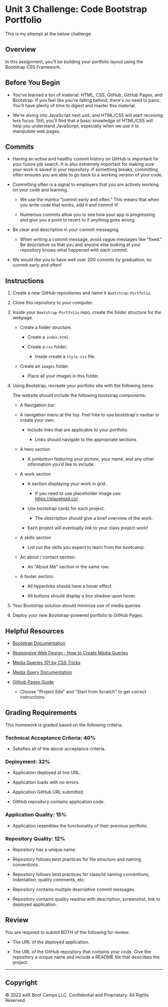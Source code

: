 # Unit 3 Challenge: Code Bootstrap Portfolio

This is my attempt at the below challenge 






## Overview

In this assignment, you'll be building your portfolio layout using the Bootstrap CSS Framework.

## Before You Begin

* You've learned a ton of material: HTML, CSS, GitHub, GitHub Pages, and Bootstrap. If you feel like you're falling behind, there's no need to panic. You'll have plenty of time to digest and master this material.

* We're diving into JavaScript next unit, and HTML/CSS will start receiving less focus. Still, you'll find that a basic knowledge of HTML/CSS will help you understand JavaScript, especially when we use it to manipulate web pages.

## Commits

* Having an active and healthy commit history on GitHub is important for your future job search. It is also extremely important for making sure your work is saved in your repository. If something breaks, committing often ensures you are able to go back to a working version of your code.

* Committing often is a signal to employers that you are actively working on your code and learning.

  * We use the mantra “commit early and often.”  This means that when you write code that works, add it and commit it!

  * Numerous commits allow you to see how your app is progressing and give you a point to revert to if anything goes wrong.

* Be clear and descriptive in your commit messaging.

  * When writing a commit message, avoid vague messages like "fixed." Be descriptive so that you and anyone else looking at your repository knows what happened with each commit.

* We would like you to have well over 200 commits by graduation, so commit early and often!

## Instructions

1. Create a new GitHub repositories and name it `Bootstrap-Portfolio`.

2. Clone this repository to your computer.

3. Inside your `Bootstrap-Portfolio` repo, create the folder structure for the webpage.
   
   - Create a folder structure.

     - Create a `index.html`.

     - Create a `css` folder.

       - Inside create a `style.css` file.

   - Create an `images` folder.

       - Place all your images in this folder.

4. Using Bootstrap, recreate your portfolio site with the following items:

   The website should include the following bootstrap components:

    - A Navigation bar
    
    - A navigation menu at the top. Feel free to use bootstrap's navbar or create your own.

      - Include links that are applicable to your portfolio.
  
        - Links should navigate to the appropriate sections 

    - A hero section

        - A jumbotron featuring your picture, your name, and any other information you'd like to include.

    - A work section

      - A section displaying your work in grid. 

        - If you need to use placeholder image use: https://placehold.co/ 

      - Use bootstrap cards for each project.

        - The description should give a brief overview of the work.

      - Each project will eventually link to your class project work!

    - A skills section

      - List out the skills you expect to learn from the bootcamp.

    - An about / contact section.

      - An "About Me" section in the same row.
    
    - A footer section.

      - All hyperlinks should have a hover effect.

      - All buttons should display a box shadow upon hover.

5. Your Bootstrap solution should minimize use of media queries.

6. Deploy your new Bootstrap-powered portfolio to GitHub Pages.

## Helpful Resources

- [Bootstrap Documentation](https://getbootstrap.com/docs/4.0/getting-started/introduction/)

- [Responsive Web Design - How to Create Media Queries](https://www.youtube.com/watch?v=5xzaGSYd7jM)

- [Media Queries 101 by CSS Tricks](https://css-tricks.com/css-media-queries/)

- [Media Query Documentation](https://www.w3schools.com/css/css_rwd_mediaqueries.asp)

- [Github Pages Guide](https://pages.github.com/)

  - Choose "Project Site" and "Start from Scratch" to get correct instructions.


## Grading Requirements

This homework is graded based on the following criteria: 

### Technical Acceptance Criteria: 40%

* Satisfies all of the above acceptance criteria.

### Deployment: 32%

* Application deployed at live URL.

* Application loads with no errors.

* Application GitHub URL submitted.

* GitHub repository contains application code.

### Application Quality: 15%

* Application resembles the functionality of their previous portfolio.

### Repository Quality: 12%

* Repository has a unique name.

* Repository follows best practices for file structure and naming conventions.

* Repository follows best practices for class/id naming conventions, indentation, quality comments, etc.

* Repository contains multiple descriptive commit messages.

* Repository contains quality readme with description, screenshot, link to deployed application.

## Review

You are required to submit BOTH of the following for review:

* The URL of the deployed application.

* The URL of the GitHub repository that contains your code. Give the repository a unique name and include a README file that describes the project.

---

## Copyright

© 2022 edX Boot Camps LLC. Confidential and Proprietary. All Rights Reserved.

